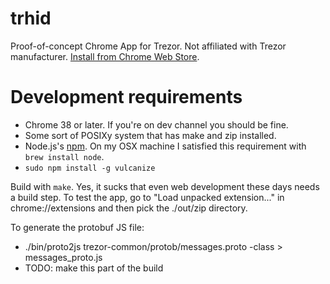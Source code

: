 trhid
=====

Proof-of-concept Chrome App for Trezor. Not affiliated with Trezor
manufacturer. [Install from Chrome Web Store](https://chrome.google.com/webstore/detail/iojmjipbdhdcblpfabobpdohcakbelnh).

Development requirements
===

  * Chrome 38 or later. If you're on dev channel you should be fine.
  * Some sort of POSIXy system that has make and zip installed.
  * Node.js's [npm](https://www.npmjs.org/). On my OSX machine I
    satisfied this requirement with `brew install node`.
  * `sudo npm install -g vulcanize`

Build with `make`. Yes, it sucks that even web development these days
needs a build step. To test the app, go to "Load unpacked
extension..." in chrome://extensions and then pick the ./out/zip directory.

To generate the protobuf JS file:

  * ./bin/proto2js trezor-common/protob/messages.proto -class > messages_proto.js
  * TODO: make this part of the build
